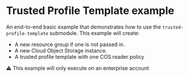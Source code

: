 # Trusted Profile Template example

An end-to-end basic example that demonstrates how to use the `trusted-profile-template` submodule. This example will create:

- A new resource group if one is not passed in.
- A new Cloud Object Storage instance.
- A trusted profile template with one COS reader policy

:warning: This example will only execute on an enterprise account